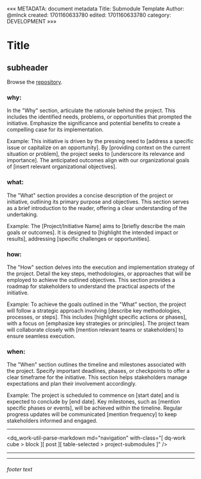 «««
METADATA: document metadata
Title: Submodule Template
Author: @mlnck
created: 1701160633780
edited: 1701160633780
category: DEVELOPMENT
»»»
<hgroup>
  <h1>Title</h1>
  <h2>subheader</h2>
</hgroup>

Browse the <a href="https://github.com/DownQuark-Work/downquark.ventureCore.SubatomicModules/tree/" target="_blank">repository</a>.

### why:
In the "Why" section, articulate the rationale behind the project. This includes the identified needs, problems, or opportunities that prompted the initiative. Emphasize the significance and potential benefits to create a compelling case for its implementation.

Example:
This initiative is driven by the pressing need to [address a specific issue or capitalize on an opportunity]. By [providing context on the current situation or problem], the project seeks to [underscore its relevance and importance]. The anticipated outcomes align with our organizational goals of [insert relevant organizational objectives].

### what:
The "What" section provides a concise description of the project or initiative, outlining its primary purpose and objectives. This section serves as a brief introduction to the reader, offering a clear understanding of the undertaking.

Example:
The [Project/Initiative Name] aims to [briefly describe the main goals or outcomes]. It is designed to [highlight the intended impact or results], addressing [specific challenges or opportunities].

### how:
The "How" section delves into the execution and implementation strategy of the project. Detail the key steps, methodologies, or approaches that will be employed to achieve the outlined objectives. This section provides a roadmap for stakeholders to understand the practical aspects of the initiative.

Example:
To achieve the goals outlined in the "What" section, the project will follow a strategic approach involving [describe key methodologies, processes, or steps]. This includes [highlight specific actions or phases], with a focus on [emphasize key strategies or principles]. The project team will collaborate closely with [mention relevant teams or stakeholders] to ensure seamless execution.

### when:
The "When" section outlines the timeline and milestones associated with the project. Specify important deadlines, phases, or checkpoints to offer a clear timeframe for the initiative. This section helps stakeholders manage expectations and plan their involvement accordingly.

Example:
The project is scheduled to commence on [start date] and is expected to conclude by [end date]. Key milestones, such as [mention specific phases or events], will be achieved within the timeline. Regular progress updates will be communicated [mention frequency] to keep stakeholders informed and engaged.

---

<dq_work-util-parse-markdown
  md="navigation"
  with-class="[ dq-work cube > block ][ post ][ table-selected > project-submodules ]" />
<hr><hr>

<footer>
  <h6>footer text</h6>
</footer>